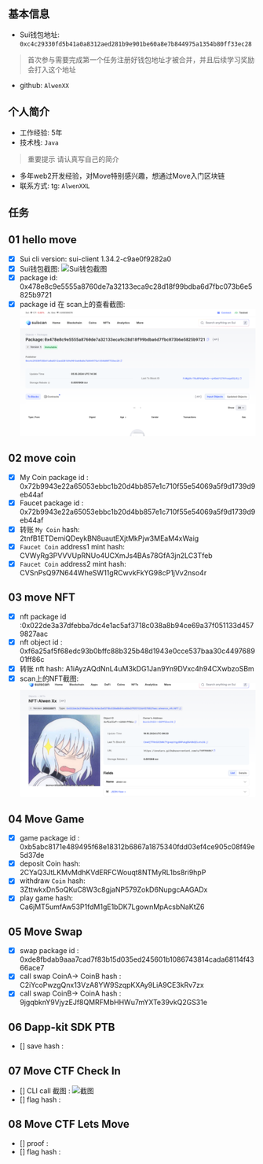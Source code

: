 ## 基本信息
- Sui钱包地址: `0xc4c29330fd5b41a0a8312aed281b9e901be60a8e7b844975a1354b80ff33ec28`
> 首次参与需要完成第一个任务注册好钱包地址才被合并，并且后续学习奖励会打入这个地址
- github: `AlwenXX`

## 个人简介
- 工作经验: 5年
- 技术栈: `Java`
> 重要提示 请认真写自己的简介
- 多年web2开发经验，对Move特别感兴趣，想通过Move入门区块链
- 联系方式: tg: `AlwenXXL` 

## 任务

##   01 hello move  
- [x] Sui cli version: sui-client 1.34.2-c9ae0f9282a0
- [x] Sui钱包截图: ![Sui钱包截图](./sacn.pngs)
- [x] package id:  0x478e8c9e5555a8760de7a32133eca9c28d18f99bdba6d7fbc073b6e5825b9721
- [x] package id 在 scan上的查看截图:![Scan截图](./code/task1/scan.png)

##   02 move coin
- [x] My Coin package id :  0x72b9943e22a65053ebbc1b20d4bb857e1c710f55e54069a5f9d1739d9eb44af
- [x] Faucet package id :  0x72b9943e22a65053ebbc1b20d4bb857e1c710f55e54069a5f9d1739d9eb44af
- [x] 转账 `My Coin` hash: 2tnfB1ETDemiQDeykBN8uautEXjtMkPjw3MEaM4xWaig
- [x] `Faucet Coin` address1 mint hash: CVWyRg3PVVVUpRNUo4UCXmJs4BAs78GfA3jn2LC3Tfeb
- [x] `Faucet Coin` address2 mint hash: CVSnPsQ97N644WheSW11gRCwvkFkYG98cP1jVv2nso4r

##   03 move NFT
- [x] nft package id :0x022de3a37dfebba7dc4e1ac5af3718c038a8b94ce69a37f051133d4579827aac
- [x] nft object id :  0xf6a25af5f68edc93b0bffc88b325b48d1943e0cce537baa30c449768901ff86c
- [x] 转账 nft  hash: A1iAyzAQdNnL4uM3kDG1Jan9Yn9DVxc4h94CXwbzoSBm
- [x] scan上的NFT截图:![Scan截图](./scn.png)

##   04 Move Game
- [x] game package id : 0xb5abc8171e489495f68e18312b6867a1875340fdd03ef4ce905c08f49e5d37de
- [x] deposit Coin hash: 2CYaQ3JtLKMvMdhKVdERFCWouqt8NTMyRL1bs8ri9hpP
- [x] withdraw `Coin` hash: 3ZttwkxDn5oQKuC8W3c8gjaNP579ZokD6NupgcAAGADx
- [x] play game hash: Ca6jMT5umfAw53P1fdM1gE1bDK7LgownMpAcsbNaKtZ6

##   05 Move Swap
- [x] swap package id :  0xde8fbdab9aaa7cad7f83b15d035ed245601b1086743814cada68114f4366ace7
- [x] call swap CoinA-> CoinB  hash : C2iYcoPwzgQnx13VzA8YW9SzqpKXAy9LiA9CE3kRv7zx
- [x] call swap CoinB-> CoinA  hash : 9jgqbknY9VjyzEJf8QMRFMbHHWu7mYXTe39vkQ2GS31e

##   06 Dapp-kit SDK PTB
- [] save hash :

##   07 Move CTF Check In
- [] CLI call 截图 : ![截图](./images/你的图片地址)
- [] flag hash :

##   08 Move CTF Lets Move
- [] proof : 
- [] flag hash :

